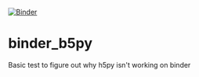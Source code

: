 [![Binder](https://mybinder.org/badge_logo.svg)](https://mybinder.org/v2/gh/moble/binder_h5py/main?filepath=ImportH5PY.ipynb)

# binder_b5py
Basic test to figure out why h5py isn't working on binder

